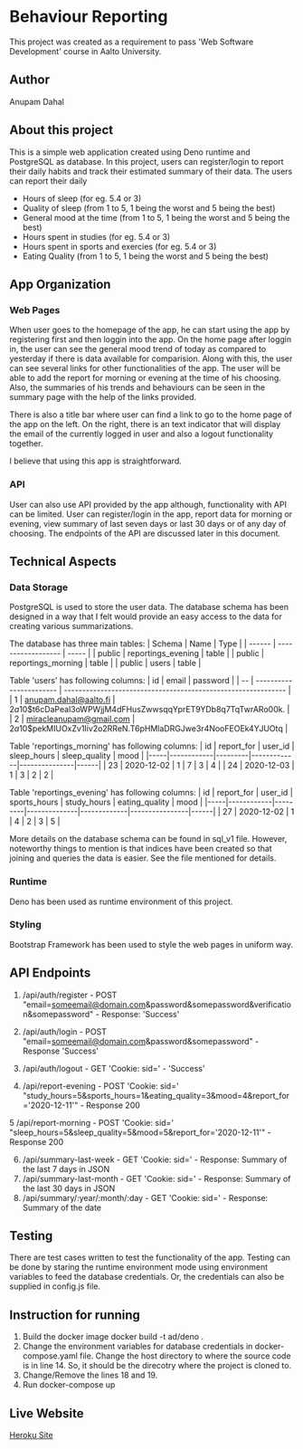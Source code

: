 # Behaviour Reporting
This project was created as a requirement to pass 'Web Software Development' course in Aalto University.

## Author
Anupam Dahal

## About this project
This is a simple web application created using Deno runtime and PostgreSQL as database. In this project, users can register/login to report their daily habits and track their estimated summary of their data. The users can report their daily
- Hours of sleep (for eg. 5.4 or 3)
- Quality of sleep (from 1 to 5, 1 being the worst and 5 being the best)
- General mood at the time (from 1 to 5, 1 being the worst and 5 being the best)
- Hours spent in studies (for eg. 5.4 or 3)
- Hours spent in sports and exercies (for eg. 5.4 or 3)
- Eating Quality (from 1 to 5, 1 being the worst and 5 being the best)

## App Organization
### Web Pages
When user goes to the homepage of the app, he can start using the app by registering first and then loggin into the app. On the home page after loggin in, the user can see the general mood trend of today as compared to yesterday if there is data available for comparision. Along with this, the user can see several links for other functionalities of the app. The user will be able to add the report for morning or evening at the time of his choosing. Also, the summaries of his trends and behaviours can be seen in the summary page with the help of the links provided.

There is also a title bar where user can find a link to go to the home page of the app on the left. On the right, there is an text indicator that will display the email of the currently logged in user and also a logout functionality together.

I believe that using this app is straightforward.

### API
User can also use API provided by the app although, functionality with API can be limited. User can register/login in the app, report data for morning or evening, view summary of last seven days or last 30 days or of any day of choosing. The endpoints of the API are discussed later in this document.

## Technical Aspects
### Data Storage
PostgreSQL is used to store the user data. The database schema has been designed in a way that I felt would provide an easy access to the data for creating various summarizations.

The database has three main tables:
| Schema |        Name        | Type  |
| ------ | ------------------ | ----- |
| public | reportings_evening | table |
| public | reportings_morning | table |
| public | users              | table |

Table 'users' has following columns:
| id |          email          |                           password                            |
| -- | ----------------------- | ------------------------------------------------------------- |
| 1  | anupam.dahal@aalto.fi    | $2a$10$t6cDaPeal3oWPWjjM4dFHusZwwsqqYprET9YDb8q7TqTwrARo00k.  |
| 2  | miracleanupam@gmail.com | $2a$10$pekMIUOxZv1Iiv2o2RReN.T6pHMlaDRGJwe3r4NooFEOEk4YJUOtq  |

Table 'reportings_morning' has following columns:
| id  | report_for | user_id | sleep_hours | sleep_quality | mood |
|-----|------------|---------|-------------|---------------|------|
|  23 | 2020-12-02 |       1 |           7 |             3 |    4 |
|  24 | 2020-12-03 |       1 |           3 |             2 |    2 |

Table 'reportings_evening' has following columns:
| id  | report_for | user_id | sports_hours | study_hours | eating_quality | mood | 
|-----|------------|---------|--------------|-------------|----------------|------|
|  27 | 2020-12-02 |       1 |            4 |           2 |              3 |    5 |

More details on the database schema can be found in sql_v1 file. However, noteworthy things to mention is that indices have been created so that joining and queries the data is easier. See the file mentioned for details.

### Runtime
Deno has been used as runtime environment of this project.

### Styling
Bootstrap Framework has been used to style the web pages in uniform way.

## API Endpoints
1. /api/auth/register - POST "email=someemail@domain.com&password&somepassword&verification&somepassword"
                      - Response: 'Success'
                     
2. /api/auth/login - POST "email=someemail@domain.com&password&somepassword"
                   - Response 'Success'
                   
3. /api/auth/logout - GET 'Cookie: sid=<session id>' 
                    - 'Success'
  
 4. /api/report-evening - POST 'Cookie: sid=<session id>' "study_hours=5&sports_hours=1&eating_quality=3&mood=4&report_for='2020-12-11'"
                        - Response 200
 
 5 /api/report-morning - POST 'Cookie: sid=<session id>' "sleep_hours=5&sleep_quality=5&mood=5&report_for='2020-12-11'"
                        - Response 200
  
 6. /api/summary-last-week - GET 'Cookie: sid=<session id>'
                           - Response: Summary of the last 7 days in JSON
 7. /api/summary-last-month - GET 'Cookie: sid=<session id>'
                            - Response: Summary of the last 30 days in JSON
 8. /api/summary/:year/:month/:day - GET 'Cookie: sid=<session id>'
                                   - Response: Summary of the date 
  
## Testing
There are test cases written to test the functionality of the app. Testing can be done by staring the runtime environment mode using environment variables to feed the database credentials. Or, the credentials can also be supplied in config.js file.

## Instruction for running
1. Build the docker image
      docker build -t ad/deno .
2. Change the environment variables for database credentials in docker-compose.yaml file. Change the host directory to where the source code is in line 14. So, it should be the direcotry where the project is cloned to.
3. Change/Remove the lines 18 and 19.
4. Run docker-compose up

## Live Website
[Heroku Site](https://wsd-anupam.herokuapp.com/)
